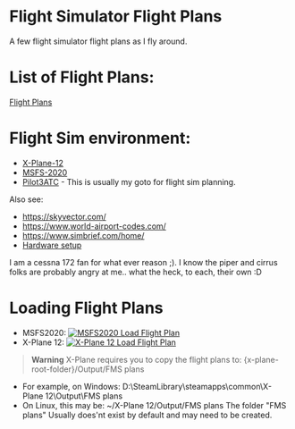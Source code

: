 # Flight Simulator  Flight Plans

A few flight simulator flight plans as I fly around.

# List of Flight Plans:

[Flight Plans](plans/README.md)

# Flight Sim environment:

* [X-Plane-12](https://www.x-plane.com/)
* [MSFS-2020](https://www.flightsimulator.com/)
* [Pilot3ATC](https://pilot2atc.com/) - This is usually my goto for flight sim planning.

Also see:

* https://skyvector.com/
* https://www.world-airport-codes.com/
* https://www.simbrief.com/home/
* [Hardware setup](hardware.md)

I am a cessna 172 fan for what ever reason ;). I know the piper and cirrus
folks are probably angry at me.. what the heck, to each, their own :D

# Loading Flight Plans

* MSFS2020: [![MSFS2020 Load Flight Plan](https://img.youtube.com/vi/fEVH1lceVLg/3.jpg)](https://www.youtube.com/watch?v=fEVH1lceVLg "MSFS2020 Load Flight Plan")
* X-Plane 12: [![X-Plane 12 Load Flight Plan](https://img.youtube.com/vi/-flE0DRr5c4/3.jpg)](https://www.youtube.com/watch?v=-flE0DRr5c4 "X-Plane 12 Load Flight Plan")

> **Warning**
X-Plane requires you to copy the flight plans to:
{x-plane-root-folder}/Output/FMS plans
* For example, on Windows:
D:\SteamLibrary\steamapps\common\X-Plane 12\Output\FMS plans
* On Linux, this may be:
~/X-Plane 12/Output/FMS plans
The folder "FMS plans" Usually does'nt exist by default and may need to be
created.


